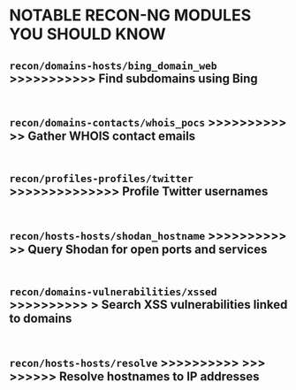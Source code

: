 # NOTABLE RECON-NG MODULES YOU SHOULD KNOW

     
          
## `recon/domains-hosts/bing_domain_web`       >>>>>>>>>>>       Find subdomains using Bing <br><br>
## `recon/domains-contacts/whois_pocs`	        >>>>>>>>>> >>      Gather WHOIS contact emails <br><br>
## `recon/profiles-profiles/twitter`	        >>>>>>>>>>>>>>       Profile Twitter usernames <br><br>
## `recon/hosts-hosts/shodan_hostname`	        >>>>>>>>>>   >>    Query Shodan for open ports and services <br><br>
## `recon/domains-vulnerabilities/xssed`       >>>>>>>>>>  >     Search XSS vulnerabilities linked to domains <br><br>
## `recon/hosts-hosts/resolve`	                >>>>>>>>>>   >>> >>>>>>    Resolve hostnames to IP addresses <br><br>




